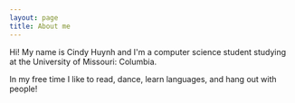 ```yaml
---
layout: page
title: About me
---
```


Hi! My name is Cindy Huynh and I'm a computer science student studying at the University of Missouri: Columbia.

In my free time I like to read, dance, learn languages, and hang out with people!
